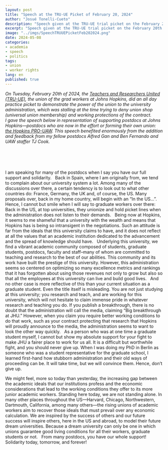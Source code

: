 ```yaml
---
layout: post
title: "Speech at the TRU-UE Picket of February 20, 2024"
author: "Josué Tonelli-Cueto"
description: "Speech given at the TRU-UE trial picket on the February 20th of 2024. The speech showed the support of the JHU Postdocs to the JHU Grad Students."
excerpt: "Speech given at the TRU-UE trial picket on the February 20th of 2024. The speech showed the support of the JHU Postdocs to the JHU Grad Students."
image: "../imgs/SpeechTRUUEPicketFeb202024.png"
date: 2024-05-08
categories:
- academia
- speech
- politics
tags:
- union
- worker rights
lang: en
published: true
---
```


<div class="jumbotron abstract" style="font-style: italic;">
On Tuesday, February 20th of 2024, the <a href="https://trujhu.org/">Teachers and Researchers United (TRU-UE)</a>, the union of the grad workers at Johns Hopkins, did an all day practice picket to demonstrate the power of the union to the university administration, which was stalling at the time trying to deny union shop (universal union membership) and working protections of the contract.
<br/>
I gave the speech below in representation of supporting postdocs at Johns Hopkins—postdocs who are now in the effort or forming their own union: <a href="https://hopkinspro-uaw.org/">the Hopkins PRO-UAW</a>. This speech benefited enormously from the addition and feedback from my fellow postdocs Alfred Gan and Ben Fernando and UAW staffer TJ Cook.
</div>
<br/>
<br/>
<br/>
<br/>

I am speaking for many of the postdocs when I say you have our full support and solidarity.
 
Back in Spain, where I am originally from, we tend to complain about our university system a lot. Among many of the discussions over there, a certain tendency is to look out to what other countries do: France, Germany, the UK and, of course, the US. Many proposals over, back in my home country, will begin with an “In the US…”. Hence, I cannot but smile when I will say to graduate workers over there: Back in the US, at top universities, they unionize and hold picket lines when the administration does not listen to their demands.
 
Being now at Hopkins, it seems to me shameful that a university with the wealth and means that Hopkins has is being so intransigent in the negotiations. Such an attitude is far from the ideals that this university claims to have, and it does not reflect at all the values that an academic institution dedicated to the advancement and the spread of knowledge should have.
 
Underlying this university, we find a vibrant academic community composed of students, graduate students, postdocs, faculty and staff–many of whom are committed to teaching and research to the best of our abilities. This community and its work have built the prestige of this university. However, this administration seems so centered on optimizing so many excellence metrics and rankings that it has forgotten about using those revenues not only to grow but also so that all the employees at this university can live and build good lives.
 
And no other case is more reflective of this than your current situation as a graduate student. Even the title itself is misleading. You are not just studying at this university; you research and teach, and are working for this university, which will not hesitate to claim immense pride in whatever research and teaching you do. If you publish a breakthrough, there is no doubt that the administration will call the media, claiming “Big breakthrough at JHU.” However, when you claim you require better working conditions to do that work, such as your contract protecting that research that Hopkins will proudly announce to the media, the administration seems to want to look the other way quickly.
 
As a person who was at one time a graduate student myself, I cannot but show my absolute support for your fight to make JHU a fairer place to work for us all. It is a difficult but worthwhile fight, and you should never give up. When I was doing my PhD in Berlin as someone who was a student representative for the graduate school, I learned first-hand how stubborn administration and their old ways of proceeding can be. It will take time, but we will convince them. Hence, don’t give up.

We might feel, more so today than yesterday, the increasing gap between the academic ideals that our institutions profess and the economic considerations that lead to the working conditions they offer to its more junior academic workers. Standing here today, we are not standing alone. In many other places throughout the US—Harvard, Chicago, Northwestern, Dartmouth, California, among many others—the rising unions of academic workers aim to recover those ideals that must prevail over any economic calculation. We are inspired by the success of others and our future success will inspire others, here in the US and abroad, to model their future dream universities. Because a dream university can only be one in which unions guarantee good living conditions for all their workers, graduate students or not.
 
From many postdocs, you have our whole support! Solidarity today, tomorrow, and forever!
